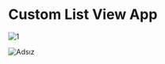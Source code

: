 # Custom List View App

![1](https://user-images.githubusercontent.com/97099484/151371641-9da44aa5-945e-4a28-9f91-9fbbe1c4f640.jpg)

![Adsız](https://user-images.githubusercontent.com/97099484/151720698-f0529fb7-e81f-4cc8-a030-17315af62b79.jpg)

